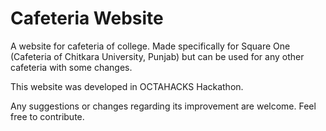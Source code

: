 # Cafeteria Website

A website for cafeteria of college. Made specifically for Square One (Cafeteria of Chitkara University, Punjab) but can be used for any other cafeteria with some changes.

This website was developed in OCTAHACKS Hackathon.

Any suggestions or changes regarding its improvement are welcome. Feel free to contribute.
